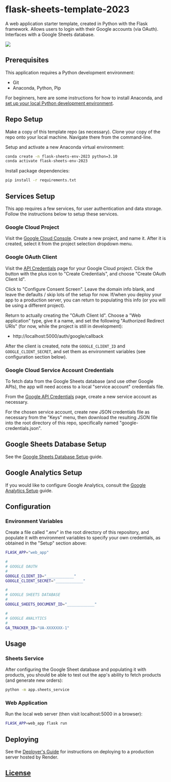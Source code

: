 # flask-sheets-template-2023

A web application starter template, created in Python with the Flask framework. Allows users to login with their Google accounts (via OAuth). Interfaces with a Google Sheets database.

![](https://user-images.githubusercontent.com/1328807/160312385-7ffbbada-4363-4b48-873d-9eca868afef0.png)

## Prerequisites

This application requires a Python development environment:

  + Git
  + Anaconda, Python, Pip

For beginners, here are some instructions for how to install Anaconda, and [set up your local Python development environment](https://github.com/prof-rossetti/intro-to-python/blob/main/exercises/local-dev-setup/README.md#anaconda-python-and-pip).

## Repo Setup

Make a copy of this template repo (as necessary). Clone your copy of the repo onto your local machine. Navigate there from the command-line.

Setup and activate a new Anaconda virtual environment:

```sh
conda create -n flask-sheets-env-2023 python=3.10
conda activate flask-sheets-env-2023
```

Install package dependencies:

```sh
pip install -r requirements.txt
```

## Services Setup

This app requires a few services, for user authentication and data storage. Follow the instructions below to setup these services.

### Google Cloud Project

Visit the [Google Cloud Console](https://console.cloud.google.com). Create a new project, and name it. After it is created, select it from the project selection dropdown menu.

### Google OAuth Client

Visit the [API Credentials](https://console.cloud.google.com/apis/credentials) page for your Google Cloud project. Click the button with the plus icon to "Create Credentials", and choose "Create OAuth Client Id".

Click to "Configure Consent Screen". Leave the domain info blank, and leave the defaults / skip lots of the setup for now. If/when you deploy your app to a production server, you can return to populating this info (or you will be using a different project).

Return to actually creating the "OAuth Client Id". Choose a "Web application" type, give it a name, and set the following "Authorized Redirect URIs" (for now, while the project is still in development):

  + http://localhost:5000/auth/google/callback

After the client is created, note the `GOOGLE_CLIENT_ID` and `GOOGLE_CLIENT_SECRET`, and set them as environment variables (see configuration section below).

### Google Cloud Service Account Credentials

To fetch data from the Google Sheets database (and use other Google APIs), the app will need access to a local "service account" credentials file.

From the [Google API Credentials](https://console.cloud.google.com/apis/credentials) page, create a new service account as necessary.

For the chosen service account, create new JSON credentials file as necessary from the "Keys" menu, then download the resulting JSON file into the root directory of this repo, specifically named "google-credentials.json".


## Google Sheets Database Setup

See the [Google Sheets Database Setup](/admin/SHEETS_DB.md) guide.

## Google Analytics Setup

If you would like to configure Google Analytics, consult the [Google Analytics Setup](/admin/GA.md) guide.



## Configuration

### Environment Variables

Create a file called ".env" in the root directory of this repository, and populate it with environment variables to specify your own credentials, as obtained in the "Setup" section above:

```sh
FLASK_APP="web_app"

#
# GOOGLE OAUTH
#
GOOGLE_CLIENT_ID="____________"
GOOGLE_CLIENT_SECRET="____________"

#
# GOOGLE SHEETS DATABASE
#
GOOGLE_SHEETS_DOCUMENT_ID="____________"

#
# GOOGLE ANALYTICS
#
GA_TRACKER_ID="UA-XXXXXXX-1"
```




## Usage

### Sheets Service

After configuring the Google Sheet database and populating it with products, you should be able to test out the app's ability to fetch products (and generate new orders):

```sh
python -m app.sheets_service
```

### Web Application

Run the local web server (then visit localhost:5000 in a browser):

```sh
FLASK_APP=web_app flask run
```

## Deploying

See the [Deployer's Guide](/admin/RENDER.md) for instructions on deploying to a production server hosted by Render.



## [License](/LICENSE.md)
